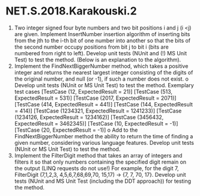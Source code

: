 # NET.S.2018.Karakouski.2

1. Two integer signed four byte numbers and two bit positions i and j (i <j) are given. Implement InsertNumber insertion algorithm of inserting bits from the jth to the i-th bit of one number into another so that the bits of the second number occupy positions from bit j to bit i (bits are numbered from right to left). Develop unit tests (NUnit and (!) MS Unit Test) to test the method. (Below is an explanation to the algorithm).
2. Implement the FindNextBiggerNumber method, which takes a positive integer and returns the nearest largest integer consisting of the digits of the original number, and null (or -1), if such a number does not exist.
o Develop unit tests (NUnit or MS Unit Test) to test the method. Exemplary test cases
 [TestCase (12, ExpectedResult = 21)]
 [TestCase (513, ExpectedResult = 531)]
 [TestCase (2017, ExpectedResult = 2071)]
 [TestCase (414, ExpectedResult = 441)]
 [TestCase (144, ExpectedResult = 414)]
 [TestCase (1234321, ExpectedResult = 1241233)]
 [TestCase (1234126, ExpectedResult = 1234162)]
 [TestCase (3456432, ExpectedResult = 3462345)]
 [TestCase (10, ExpectedResult = -1)]
 [TestCase (20, ExpectedResult = -1)]
o Add to the FindNextBiggerNumber method the ability to return the time of finding a given number, considering various language features. Develop unit tests (NUnit or MS Unit Test) to test the method.
3. Implement the FilterDigit method that takes an array of integers and filters it so that only numbers containing the specified digit remain on the output (LINQ requests do not use!) For example, for the digit 7, FilterDigit (7,1,2,3, 4,5,6,7,68,69,70, 15,17) -> {7, 7, 70, 17}. Develop unit tests (NUnit and MS Unit Test (including the DDT approach)) for testing the method.
